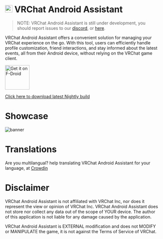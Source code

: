 # <img src="https://github.com/Nyabsi/vrcaa/assets/43046474/a90fb8bf-6017-410c-9def-93a8a43682cb" height="24" width="24"> VRChat Android Assistant

> NOTE: VRChat Android Assistant is still under development, you should report issues to our [discord](https://discord.gg/dTvMKC3yjm), or [here](https://github.com/Nyabsi/VRCAA/issues).

VRChat Android Assistant offers a convenient solution for managing your VRChat experience on the go. With this tool, users can efficiently handle profile customization, friend interactions, and stay informed about the latest events, all from their Android device, without relying on the VRChat game client.

[<img src="https://fdroid.gitlab.io/artwork/badge/get-it-on.png" alt="Get it on F-Droid" height="80">](https://f-droid.org/packages/cc.sovellus.vrcaa)

[Click here to download latest Nightly build](https://github.com/Nyabsi/VRCAA/releases/download/nightly/VRCAA-signed.apk)

# Showcase

![banner](https://github.com/Nyabsi/VRCAA/assets/43046474/c42078c2-43d0-4e56-86be-b08ab452e41e)

# Translations

Are you multilangual? help translating VRChat Android Assistant for your language, at [Crowdin](https://crowdin.com/project/vrcaa)

# Disclaimer

VRChat Android Assistant is not affiliated with VRChat Inc, nor does it represent the view or opinion of VRChat Inc. VRChat Android Assistant does not store nor collect any data out of the scope of YOUR device. The author of this application is not liable for any damage caused by the application.

VRChat Android Assistant is EXTERNAL modification and does not MODIFY or MANIPULATE the game, it is not against the Terms of Service of VRChat.
